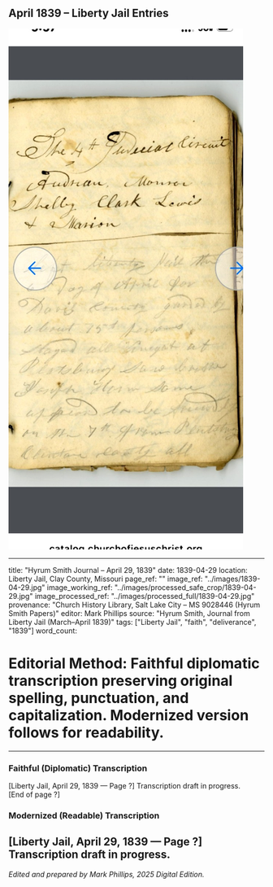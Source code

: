 ## April 1839 – Liberty Jail Entries

![Manuscript page thumbnail](../images/1839-04-29.jpg)

---
title: "Hyrum Smith Journal – April 29, 1839"
date: 1839-04-29
location: Liberty Jail, Clay County, Missouri
page_ref: ""
image_ref: "../images/1839-04-29.jpg"
image_working_ref: "../images/processed_safe_crop/1839-04-29.jpg"
image_processed_ref: "../images/processed_full/1839-04-29.jpg"
provenance: "Church History Library, Salt Lake City – MS 9028446 (Hyrum Smith Papers)"
editor: Mark Phillips
source: "Hyrum Smith, Journal from Liberty Jail (March–April 1839)"
tags: ["Liberty Jail", "faith", "deliverance", "1839"]
word_count:
# Editorial Method: Faithful diplomatic transcription preserving original spelling, punctuation, and capitalization. Modernized version follows for readability.
---

### Faithful (Diplomatic) Transcription
[Liberty Jail, April 29, 1839 — Page ?]
Transcription draft in progress.  
[End of page ?]

### Modernized (Readable) Transcription
[Liberty Jail, April 29, 1839 — Page ?]  
Transcription draft in progress.
---
*Edited and prepared by Mark Phillips, 2025 Digital Edition.*
